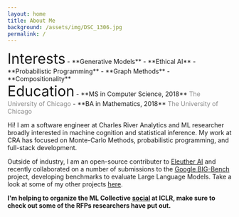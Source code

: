 ```yaml
---
layout: home
title: About Me
background: /assets/img/DSC_1306.jpg
permalink: /
---
```


<div class="container">
<div class="row mx-auto">
<div class="col-sm-auto mx-auto" markdown = "1">
  <font size="6">Interests</font>
  - **Generative Models**
  - **Ethical AI**
  - **Probabilistic Programming**
  - **Graph Methods**
  - **Compositionality**
</div>
<div class="col-sm-auto mx-auto" markdown = "1">
  <font size="6">Education</font>
  - **MS in Computer Science, 2018**  
  <span style="opacity:0.5">The University of Chicago</span>
  - **BA in Mathematics, 2018**  
  <span style="opacity:0.5">The University of Chicago</span>
</div>
</div>
</div>

Hi! I am a software engineer at Charles River Analytics and ML researcher broadly interested in machine cognition and statistical inference. My work at CRA has focused on Monte-Carlo Methods, probabilistic programming, and full-stack development.

Outside of industry, I am an open-source contributer to [Eleuther AI](https://www.eleuther.ai/) and recently collaborated on a number of submissions to the [Google BIG-Bench](https://github.com/google/BIG-bench) project, developing benchmarks to evaluate Large Language Models. Take a look at some of my other projects [here](rteehas.github.io/projects/).

**I'm helping to organize the ML Collective [social](https://mlcollective.org/iclr-2021-open-collab-social/) at ICLR, make sure to check out some of the RFPs researchers have put out.**

